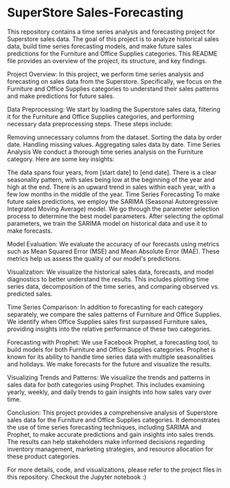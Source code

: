 # SuperStore Sales-Forecasting
This repository contains a time series analysis and forecasting project for Superstore sales data. The goal of this project is to analyze historical sales data, build time series forecasting models, and make future sales predictions for the Furniture and Office Supplies categories. This README file provides an overview of the project, its structure, and key findings.

Project Overview:
In this project, we perform time series analysis and forecasting on sales data from the Superstore. Specifically, we focus on the Furniture and Office Supplies categories to understand their sales patterns and make predictions for future sales.

Data Preprocessing:
We start by loading the Superstore sales data, filtering it for the Furniture and Office Supplies categories, and performing necessary data preprocessing steps. These steps include:

Removing unnecessary columns from the dataset.
Sorting the data by order date.
Handling missing values.
Aggregating sales data by date.
Time Series Analysis
We conduct a thorough time series analysis on the Furniture category. Here are some key insights:

The data spans four years, from [start date] to [end date].
There is a clear seasonality pattern, with sales being low at the beginning of the year and high at the end.
There is an upward trend in sales within each year, with a few low months in the middle of the year.
Time Series Forecasting
To make future sales predictions, we employ the SARIMA (Seasonal Autoregressive Integrated Moving Average) model. We go through the parameter selection process to determine the best model parameters. After selecting the optimal parameters, we train the SARIMA model on historical data and use it to make forecasts.

Model Evaluation:
We evaluate the accuracy of our forecasts using metrics such as Mean Squared Error (MSE) and Mean Absolute Error (MAE). These metrics help us assess the quality of our model's predictions.

Visualization:
We visualize the historical sales data, forecasts, and model diagnostics to better understand the results. This includes plotting time series data, decomposition of the time series, and comparing observed vs. predicted sales.

Time Series Comparison:
In addition to forecasting for each category separately, we compare the sales patterns of Furniture and Office Supplies. We identify when Office Supplies sales first surpassed Furniture sales, providing insights into the relative performance of these two categories.

Forecasting with Prophet:
We use Facebook Prophet, a forecasting tool, to build models for both Furniture and Office Supplies categories. Prophet is known for its ability to handle time series data with multiple seasonalities and holidays. We make forecasts for the future and visualize the results.

Visualizing Trends and Patterns:
We visualize the trends and patterns in sales data for both categories using Prophet. This includes examining yearly, weekly, and daily trends to gain insights into how sales vary over time.

Conclusion:
This project provides a comprehensive analysis of Superstore sales data for the Furniture and Office Supplies categories. It demonstrates the use of time series forecasting techniques, including SARIMA and Prophet, to make accurate predictions and gain insights into sales trends. The results can help stakeholders make informed decisions regarding inventory management, marketing strategies, and resource allocation for these product categories.

For more details, code, and visualizations, please refer to the project files in this repository. Checkout the Jupyter notebook :)
